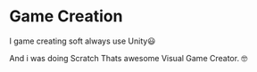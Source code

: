 # Game Creation

I game creating soft always use Unity😃

And i was doing Scratch Thats awesome Visual Game Creator. 🤓
